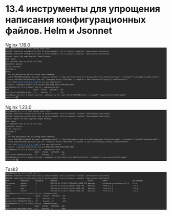 # 13.4 инструменты для упрощения написания конфигурационных файлов. Helm и Jsonnet

Nginx 1.16.0 <br>
   <kbd> 
      <img src="https://github.com/Gasan66/devops-netology/blob/main/13.4/1_16_0.png" alt="1_16_0"
      title="1_16_0"/> 
   </kbd>

Nginx 1.23.0 <br>
   <kbd> 
      <img src="https://github.com/Gasan66/devops-netology/blob/main/13.4/1_23_0.png" alt="1_23_0"
      title="1_23_0"/> 
   </kbd>

Task2 <br>
   <kbd> 
      <img src="https://github.com/Gasan66/devops-netology/blob/main/13.4/task2.png" alt="task2"
      title="task2"/> 
   </kbd>